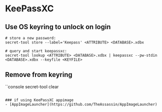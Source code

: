 # KeePassXC

## Use OS keyring to unlock on login

```console
# store a new password:
secret-tool store --label='Keepass' <ATTRIBUTE> <DATABASE>.xdbx

# query and start keepassxc:
secret-tool lookup <ATTRIBUTE> <DATABASE>.xdbx | keepassxc --pw-stdin <DATABASE>.xdbx --keyfile <KEYFILE>
```

## Remove from keyring

``console
secret-tool clear <ATTRIBUTE> <VALUE>
```

### if using KeePassXC appimage
- [AppImageLauncher](https://github.com/TheAssassin/AppImageLauncher)
